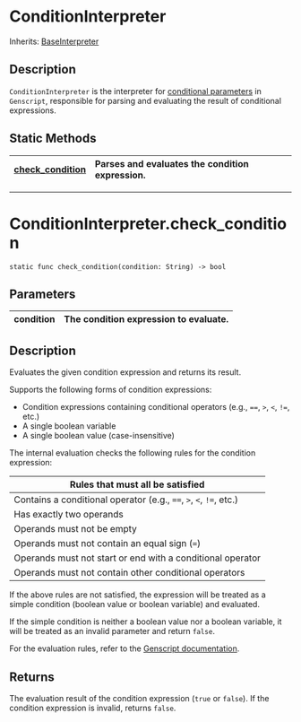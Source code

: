 # ConditionInterpreter

Inherits: [BaseInterpreter](BaseInterpreter.md)

## Description

`ConditionInterpreter` is the interpreter for [conditional parameters](../../Genscript/KeyWords/when.md) in `Genscript`, responsible for parsing and evaluating the result of conditional expressions.

## Static Methods

|[check_condition](#conditioninterpretercheck_condition)|Parses and evaluates the condition expression.|
|:---|:---|

---

# ConditionInterpreter.check_condition

`static func check_condition(condition: String) -> bool`

## Parameters

|condition|The condition expression to evaluate.|
|:---|:---|

## Description

Evaluates the given condition expression and returns its result.

Supports the following forms of condition expressions:

- Condition expressions containing conditional operators (e.g., `==`, `>`, `<`, `!=`, etc.)
- A single boolean variable
- A single boolean value (case-insensitive)

The internal evaluation checks the following rules for the condition expression:

|Rules that must all be satisfied|
|---|
|Contains a conditional operator (e.g., `==`, `>`, `<`, `!=`, etc.)|
|Has exactly two operands|
|Operands must not be empty|
|Operands must not contain an equal sign (`=`)|
|Operands must not start or end with a conditional operator|
|Operands must not contain other conditional operators|

If the above rules are not satisfied, the expression will be treated as a simple condition (boolean value or boolean variable) and evaluated.

If the simple condition is neither a boolean value nor a boolean variable, it will be treated as an invalid parameter and return `false`.

For the evaluation rules, refer to the [Genscript documentation](../../Genscript/Category/Condition.md/#conditional-expression-operators).

## Returns

The evaluation result of the condition expression (`true` or `false`). If the condition expression is invalid, returns `false`.
